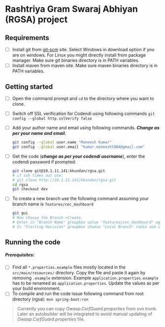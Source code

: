 # Rashtriya Gram Swaraj Abhiyan (RGSA) project

## Requirements

- [ ] Install git from [git-scm](https://git-scm.com/downloads) site. Select Windows in download option if you are on windows. For Linux you might directly install from package manager. Make sure git binaries directory is in PATH variables.
- [ ] Install maven from maven site. Make sure maven binaries directory is in PATH variables.

## Getting started 

- [ ] Open the command prompt and `cd` to the directory where you want to clone.

- [ ] Switch off SSL verification for Codendi using following commands
  `git config --global http.sslVerify false`

- [ ] Add your author name and email using following commands. ***Change as per your name and email***.

  ```bash
  git config --global user.name "Maneesh Kumar"
  git config --global user.email "kumar.maneesh1984@gmail.com"
  ```

- [ ] Get the code (***change as per your codendi username***), enter the codendi password if prompted:

  ```bash
  git clone git@10.1.11.141:kkundan/rgsa.git
  # if ssh times out use:
  # git clone http://10.1.11.141/kkundan/rgsa.git 
  cd rgsa
  git checkout dev
  ```

- [ ] To create a new branch use the following command assuming your branch name is `features/cec_dashboard`

  ```bash
  git gui
  # Now choose the Branch->Create 
  # Enter in "Branch Name" groupbox value "features/cec_dashboard" against Name text field.
  # In "Starting Revision" groupbox choose "Local Branch" radio and in select box select "dev" branch.
  ```



## Running the code

##### Prerequisites:

- [ ] Find all `*.properties.example` files mostly located in the `src/main/resources/` directory. Copy the file and paste it again by removing `.example` extension. Example `application.properties.example` has to be renamed as `application.properties`. Update the values as per your build environment.
- [ ] To compile and run the code issue following command from root directory (rgsa):
  `mvn spring-boot:run`

> Currently you can copy *Owasp.CsrfGuard.properties* from svn trunk. Later an autobuilder will be integrated to avoid manual updating of *Owasp.CsrfGuard.properties* file. 
